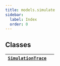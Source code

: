 ```yaml
---
title: models.simulate
sidebar:
  label: Index
  order: 0
---
```


## Classes

| [`SimulationTrace`](SimulationTrace.md#algokit_utils.models.simulate.SimulationTrace) |     |
| ------------------------------------------------------------------------------------- | --- |
